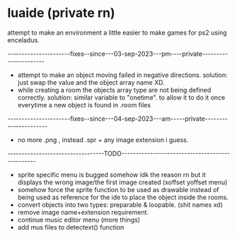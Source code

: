 # luaide (private rn)

attempt to make an environment a little easier to make games for ps2 using enceladus.

----------------------fixes--since---03-sep-2023---pm----private----------------------

* attempt to make an object moving failed in negative directions. solution: just swap the value and the object array name XD.
* while creating a room the objects array type are not being defined correctly. solution: similar variable to "onetime". to allow it to do it once everytime a new object is found in .room files

----------------------fixes--since---04-sep-2023---am-----private----------------------
* no more .png , instead .spr + any image extension i guess.

----------------------------------TODO------------------------------------------------
* sprite specific menu is bugged somehow idk the reason rn but it displays the wrong image/the first image created (xoffset yoffset menu)
* somehow force the sprite function to be used as drawable instead of being used as reference for the ide to place the object inside the rooms.
* convert objects into two types: preparable & loopable. (shit names xd)
* remove image name+extension requirement.
* continue music editor menu (more things)
* add mus files to detectext() function
